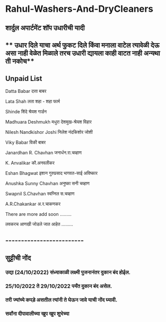 # Rahul-Washers-And-DryCleaners

## **शार्दुल अपार्टमेंट शॉप उधारीची यादी**
## ** उधार दिले याचा अर्थ फुकट दिले किंवा मनाला वाटेल त्यावेळी देऊ असा नाही वेळेत मिळाले तरच उधारी द्यायला काही वाटत नाही अन्यथा ती नकोच**
## **Unpaid List**

Datta Babar दत्ता बाबर

Lata Shah लता शहा - शहा फार्म

Shinde शिंदे श्रेयश गार्डन

Madhuara Deshmukh मधुरा देशमुख-श्रेयश विहार

Nilesh Nandkishor Joshi निलेश नंदकिशोर जोशी

Viky Babar विकी बाबर

Janardhan R. Chavhan जनार्धन.रा.चव्हाण

K. Anvalikar कौ.अनवलीकर

Eshan Bhagwat इशान गुरुप्रसाद भागवत-साई अविष्कार

Anushka Sunny Chavhan अनुष्का सनी चव्हाण

Swapnil S.Chavhan स्वप्निल स.चव्हाण

A.R.Chakankar अ.र.चाकणकर

There are more add soon .........

लवकरच आणखी जोडले जात आहेत .........

## -------------------------

## सुट्टीची नोंद 

 ### **उद्या (24/10/2022) संध्याकाळी लक्ष्मी पुजनानंतर दुकान बंद होईल.**

 ### **25/10/2022 ते 29/10/2022 पर्यंत दुकान बंद असेल.**

 ### **तरी ज्यांच्ये कपड़े असतील त्यांनी ते घेऊन जावे याची नोंद घ्यावी.**

 ### सर्वांना दीपावालीच्या खुप खुप शुभेच्या

